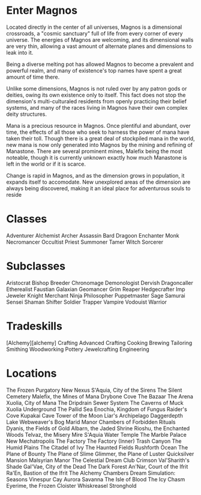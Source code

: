 <!-- TITLE: LEXITRON™ Home Screen -->
<!-- SUBTITLE: LEXITRON™, your digital guide to Magnos -->

# Enter Magnos
Located directly in the center of all universes, Magnos is a dimensional crossroads, a "cosmic sanctuary" full of life from every corner of every universe. The energies of Magnos are welcoming, and its dimensional walls are very thin, allowing a vast amount of alternate planes and dimensions to leak into it.

Being a diverse melting pot has allowed Magnos to become a prevalent and powerful realm, and many of existence's top names have spent a great amount of time there. 

Unlike some dimensions, Magnos is not ruled over by any patron gods or deities, owing its own existence only to itself. This fact does not stop the dimension's multi-culturaled residents from openly practicing their belief systems, and many of the races living in Magnos have their own complex deity structures.

Mana is a precious resource in Magnos. Once plentiful and abundant, over time, the effects of all those who seek to harness the power of mana have taken their toll. Though there is a great deal of stockpiled mana in the world, new mana is now only generated into Magnos by the mining and refining of Manastone. There are several prominent mines, Malefix being the most noteable, though it is currently unknown exactly how much Manastone is left in the world or if it is scarce.

Change is rapid in Magnos, and as the dimension grows in population, it expands itself to accomodate. New unexplored areas of the dimension are always being discovered, making it an ideal place for adventurous souls to reside


# Classes
Adventurer
Alchemist
Archer
Assassin
Bard
Dragoon
Enchanter
Monk
Necromancer
Occultist
Priest
Summoner
Tamer
Witch
Sorcerer

# Subclasses

Aristocrat
Bishop
Breeder
Chronomage
Demonologist
Dervish
Dragoncaller
Etherealist
Faustian
Galaxian
Geomancer
Grim Reaper
Hedgecrafter
Imp
Jeweler
Knight
Merchant
Ninja
Philosopher
Puppetmaster
Sage
Samurai
Sensei
Shaman
Shifter
Soldier
Trapper
Vampire
Vodouist
Warrior

# Tradeskills
[Alchemy][alchemy]
Crafting
Advanced Crafting
Cooking
Brewing
Tailoring
Smithing
Woodworking
Pottery
Jewelcrafting
Engineering

# Locations

The Frozen Purgatory
New Nexus
S'Aquia, City of the Sirens
The Silent Cemetery
Malefix, the Mines of Mana
Drybone Cove
The Bazaar
The Arena
Xuolia, City of Mana
The Dripdrain Sewer System
The Caverns of Muck
Xuolia Underground
The Pallid Sea
Enochia, Kingdom of Fungus
Raider's Cove
Kupakai Cave
Tower of the Moon
Liar's Archipelago
Daggerdepth Lake
Webweaver's Bog
Marid Manor
Chambers of Forbidden Rituals
Dyanis, the Fields of Gold
Albarn, the Jaded Shrine
Rioshu, the Enchanted Woods
Telvaz, the Misery Mire
S'Aquia Water Temple
The Marble Palace
New Mechatropolis
The Factory
The Factory (Inner)
Trash Canyon
The Humid Plains
The Citadel of Ivy
The Haunted Fields
Rushforth Ocean
The Plane of Bounty
The Plane of Slime
Glimmer, the Plane of Luster
Quicksilver Mansion
Malsyrian Manor
The Celestial Dream
Club Crimson
Val'Sharith's Shade
Gal'Vae, City of the Dead
The Dark Forest
An'Nar, Court of the Ifrit
Ra'En, Bastion of the Ifrit
The Alchemy Chambers
Dream Simulation: Seasons
Vinespur Cay
Aurora Savanna
The Isle of Blood
The Icy Chasm
Eyerime, the Frozen Cloister
Whiskreasel Stronghold